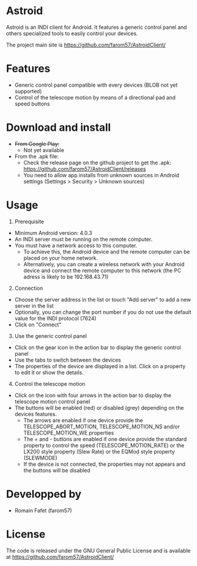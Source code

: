 # Astroid

Astroid is an INDI client for Android. It features a generic control panel and others specialized tools to easily control your devices.

The project main site is https://github.com/farom57/AstroidClient/

# Features

+ Generic control panel compatible with every devices (BLOB not yet supported)
+ Control of the telescope motion by means of a directional pad and speed buttons

# Download and install
* ~~From Google Play:~~
  * Not yet available
* From the .apk file:
  * Check the release page on the github project to get the .apk: https://github.com/farom57/AstroidClient/releases
  * You need to allow app installs from unknown sources in Android settings (Settings > Security > Unknown sources)

# Usage

1. Prerequisite
  * Minimum Android version: 4.0.3
  * An INDI server must be running on the remote computer.
  * You must have a network access to this computer. 
    * To achieve this, the Android device and the remote computer can be placed on your home network.
    * Alternatively, you can create a wireless network with your Android device and connect the remote computer to this network (the PC adress is likely to be 192.168.43.71)
2. Connection
  * Choose the server address in the list or touch "Add server" to add a new server in the list
  * Optionally, you can change the port number if you do not use the default value for the INDI protocol (7624)
  * Click on "Connect"
3. Use the generic control panel
  * Click on the gear icon in the action bar to display the generic control panel
  * Use the tabs to switch between the devices
  * The properties of the device are displayed in a list. Click on a property to edit it or show the details.
4. Control the telescope motion
  * Click on the icon with four arrows in the action bar to display the telescope motion control panel
  * The buttons will be enabled (red) or disabled (grey) depending on the devices features.
    * The arrows are enabled if one device provide the TELESCOPE_ABORT_MOTION, TELESCOPE_MOTION_NS and/or TELESCOPE_MOTION_WE properties
    * The + and - buttons are enabled if one device provide the standard property to control the speed (TELESCOPE_MOTION_RATE) or the LX200 style property (Slew Rate) or the EQMod style property (SLEWMODE)
    * If the device is not connected, the properties may not appears and the buttons will be disabled


# Developped by
* Romain Fafet (farom57)

# License

The code is released under the GNU General Public License and is available at https://github.com/farom57/AstroidClient/

